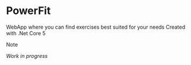 # PowerFit
WebApp where you can find exercises best suited for your needs
Created with .Net Core 5

Note 

 *Work in progress*
  
